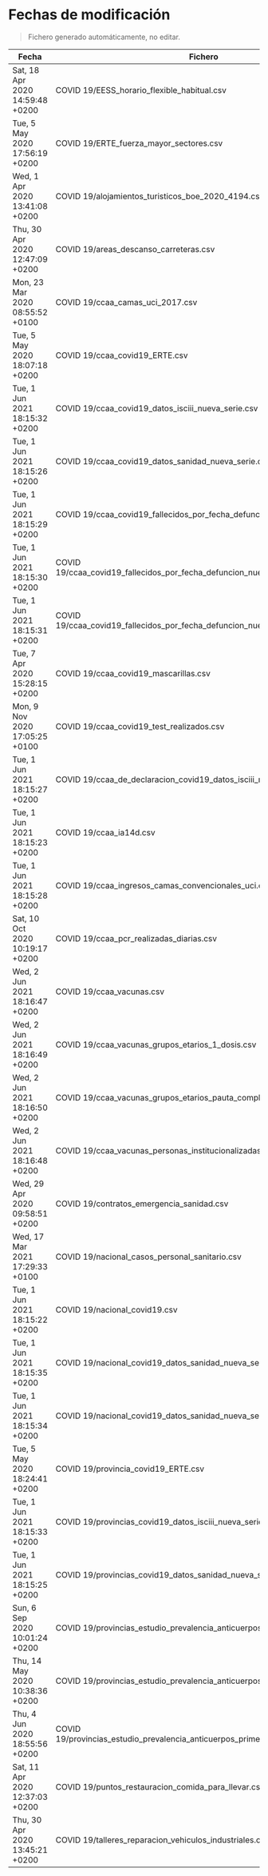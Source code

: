 # Fechas de modificación

> Fichero generado automáticamente, no editar.

| Fecha                           | Fichero                  |
|---------------------------------|--------------------------|
| Sat, 18 Apr 2020 14:59:48 +0200  | COVID 19/EESS_horario_flexible_habitual.csv |
| Tue, 5 May 2020 17:56:19 +0200  | COVID 19/ERTE_fuerza_mayor_sectores.csv |
| Wed, 1 Apr 2020 13:41:08 +0200  | COVID 19/alojamientos_turisticos_boe_2020_4194.csv |
| Thu, 30 Apr 2020 12:47:09 +0200  | COVID 19/areas_descanso_carreteras.csv |
| Mon, 23 Mar 2020 08:55:52 +0100  | COVID 19/ccaa_camas_uci_2017.csv |
| Tue, 5 May 2020 18:07:18 +0200  | COVID 19/ccaa_covid19_ERTE.csv |
| Tue, 1 Jun 2021 18:15:32 +0200  | COVID 19/ccaa_covid19_datos_isciii_nueva_serie.csv |
| Tue, 1 Jun 2021 18:15:26 +0200  | COVID 19/ccaa_covid19_datos_sanidad_nueva_serie.csv |
| Tue, 1 Jun 2021 18:15:29 +0200  | COVID 19/ccaa_covid19_fallecidos_por_fecha_defuncion_nueva_serie.csv |
| Tue, 1 Jun 2021 18:15:30 +0200  | COVID 19/ccaa_covid19_fallecidos_por_fecha_defuncion_nueva_serie_long.csv |
| Tue, 1 Jun 2021 18:15:31 +0200  | COVID 19/ccaa_covid19_fallecidos_por_fecha_defuncion_nueva_serie_original.csv |
| Tue, 7 Apr 2020 15:28:15 +0200  | COVID 19/ccaa_covid19_mascarillas.csv |
| Mon, 9 Nov 2020 17:05:25 +0100  | COVID 19/ccaa_covid19_test_realizados.csv |
| Tue, 1 Jun 2021 18:15:27 +0200  | COVID 19/ccaa_de_declaracion_covid19_datos_isciii_nueva_serie.csv |
| Tue, 1 Jun 2021 18:15:23 +0200  | COVID 19/ccaa_ia14d.csv |
| Tue, 1 Jun 2021 18:15:28 +0200  | COVID 19/ccaa_ingresos_camas_convencionales_uci.csv |
| Sat, 10 Oct 2020 10:19:17 +0200  | COVID 19/ccaa_pcr_realizadas_diarias.csv |
| Wed, 2 Jun 2021 18:16:47 +0200  | COVID 19/ccaa_vacunas.csv |
| Wed, 2 Jun 2021 18:16:49 +0200  | COVID 19/ccaa_vacunas_grupos_etarios_1_dosis.csv |
| Wed, 2 Jun 2021 18:16:50 +0200  | COVID 19/ccaa_vacunas_grupos_etarios_pauta_completa.csv |
| Wed, 2 Jun 2021 18:16:48 +0200  | COVID 19/ccaa_vacunas_personas_institucionalizadas.csv |
| Wed, 29 Apr 2020 09:58:51 +0200  | COVID 19/contratos_emergencia_sanidad.csv |
| Wed, 17 Mar 2021 17:29:33 +0100  | COVID 19/nacional_casos_personal_sanitario.csv |
| Tue, 1 Jun 2021 18:15:22 +0200  | COVID 19/nacional_covid19.csv |
| Tue, 1 Jun 2021 18:15:35 +0200  | COVID 19/nacional_covid19_datos_sanidad_nueva_serie.csv |
| Tue, 1 Jun 2021 18:15:34 +0200  | COVID 19/nacional_covid19_datos_sanidad_nueva_serie_grupos_edad.csv |
| Tue, 5 May 2020 18:24:41 +0200  | COVID 19/provincia_covid19_ERTE.csv |
| Tue, 1 Jun 2021 18:15:33 +0200  | COVID 19/provincias_covid19_datos_isciii_nueva_serie.csv |
| Tue, 1 Jun 2021 18:15:25 +0200  | COVID 19/provincias_covid19_datos_sanidad_nueva_serie.csv |
| Sun, 6 Sep 2020 10:01:24 +0200  | COVID 19/provincias_estudio_prevalencia_anticuerpos_final.csv |
| Thu, 14 May 2020 10:38:36 +0200  | COVID 19/provincias_estudio_prevalencia_anticuerpos_primera_ronda.csv |
| Thu, 4 Jun 2020 18:55:56 +0200  | COVID 19/provincias_estudio_prevalencia_anticuerpos_primera_y_segunda_ronda.csv |
| Sat, 11 Apr 2020 12:37:03 +0200  | COVID 19/puntos_restauracion_comida_para_llevar.csv |
| Thu, 30 Apr 2020 13:45:21 +0200  | COVID 19/talleres_reparacion_vehiculos_industriales.csv |
